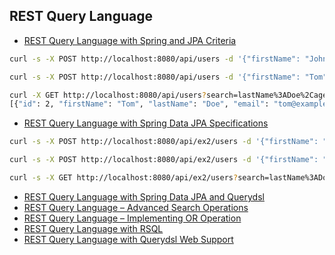 ## REST Query Language

- [REST Query Language with Spring and JPA Criteria](https://www.baeldung.com/rest-search-language-spring-jpa-criteria)
```bash
curl -s -X POST http://localhost:8080/api/users -d '{"firstName": "John", "lastName": "Doe", "email": "john@example.com", "age": 20 }' -H 'content-type: application/json'

curl -s -X POST http://localhost:8080/api/users -d '{"firstName": "Tom", "lastName": "Doe", "email": "tom@example.com", "age": 25 }' -H 'content-type: application/json'

curl -X GET http://localhost:8080/api/users?search=lastName%3ADoe%2Cage%3E25 | jq
[{"id": 2, "firstName": "Tom", "lastName": "Doe", "email": "tom@example.com", "age": 25 } ]
```

- [REST Query Language with Spring Data JPA Specifications](https://www.baeldung.com/rest-api-search-language-spring-data-specifications)
```bash
curl -s -X POST http://localhost:8080/api/ex2/users -d '{"firstName": "John", "lastName": "Doe", "email": "john@example.com", "age": 20 }' -H 'content-type: application/json'

curl -s -X POST http://localhost:8080/api/ex2/users -d '{"firstName": "Tom", "lastName": "Doe", "email": "tom@example.com", "age": 25 }' -H 'content-type: application/json'

curl -s -X GET http://localhost:8080/api/ex2/users?search=lastName%3ADoe%2Cage%3E25 | jq
```

- [REST Query Language with Spring Data JPA and Querydsl](https://www.baeldung.com/rest-api-search-language-spring-data-querydsl)
- [REST Query Language – Advanced Search Operations](https://www.baeldung.com/rest-api-query-search-language-more-operations)
- [REST Query Language – Implementing OR Operation](https://www.baeldung.com/rest-api-query-search-or-operation)
- [REST Query Language with RSQL](https://www.baeldung.com/rest-api-search-language-rsql-fiql)
- [REST Query Language with Querydsl Web Support](https://www.baeldung.com/rest-api-search-querydsl-web-in-spring-data-jpa)
